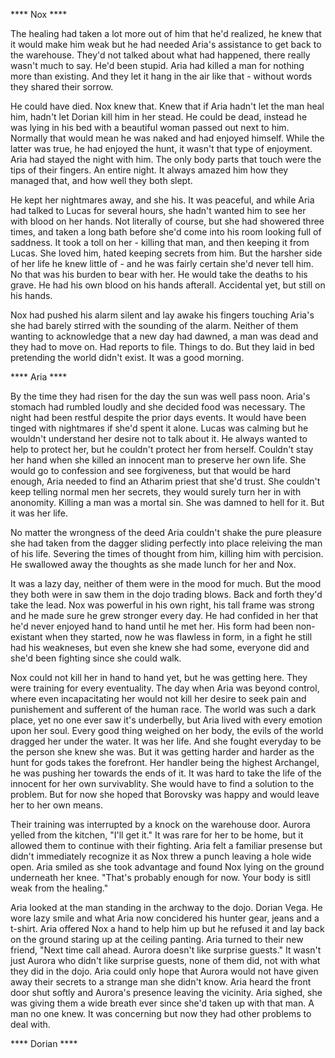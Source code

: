 **** Nox ****

The healing had taken a lot more out of him that he'd realized, he knew that it would make him weak but he had needed Aria's assistance to get back to the warehouse.  They'd not talked about what had happened, there really wasn't much to say.  He'd been stupid.  Aria had killed a man for nothing more than existing.  And they let it hang in the air like that - without words they shared their sorrow.

He could have died.  Nox knew that.  Knew that if Aria hadn't let the man heal him, hadn't let Dorian kill him in her stead.  He could be dead, instead he was lying in his bed with a beautiful woman passed out next to him.  Normally that would mean he was naked and had enjoyed himself.  While the latter was true, he had enjoyed the hunt, it wasn't that type of enjoyment.  Aria had stayed the night with him.  The only body parts that touch were the tips of their fingers.  An entire night.  It always amazed him how they managed that, and how well they both slept.  

He kept her nightmares away, and she his.  It was peaceful, and while Aria had talked to Lucas for several hours, she hadn't wanted him to see her with blood on her hands. Not literally of course, but she had showered three times, and taken a long bath before she'd come into his room looking full of saddness.  It took a toll on her - killing that man, and then keeping it from Lucas.  She loved him, hated keeping secrets from him.  But the harsher side of her life he knew little of - and he was fairly certain she'd never tell him.  No that was his burden to bear with her.  He would take the deaths to his grave.  He had his own blood on his hands afterall.  Accidental yet, but still on his hands.  

Nox had pushed his alarm silent and lay awake his fingers touching Aria's she had barely stirred with the sounding of the alarm.  Neither of them wanting to acknowledge that a new day had dawned, a man was dead and they had to move on.  Had reports to file.  Things to do.  But they laid in bed pretending the world didn't exist.  It was a good morning.

**** Aria ****

By the time they had risen for the day the sun was well pass noon.  Aria's stomach had rumbled loudly and she decided food was necessary.  The night had been restful despite the prior days events.  It would have been tinged with nightmares if she'd spent it alone.  Lucas was calming but he wouldn't understand her desire not to talk about it.  He always wanted to help to protect her, but he couldn't protect her from herself.  Couldn't stay her hand when she killed an innocent man to preserve her own life.  She would go to confession and see forgiveness, but that would be hard enough,  Aria needed to find an Atharim priest that she'd trust.  She couldn't keep telling normal men her secrets, they would surely turn her in with anonomity.  Killing a man was a mortal sin.  She was damned to hell for it.  But it was her life.  

No matter the wrongness of the deed Aria couldn't shake the pure pleasure she had taken from the dagger sliding perfectly into place releiving the man of his life.  Severing the times of thought from him, killing him with percision.  He swallowed away the thoughts as she made lunch for her and Nox.

It was a lazy day, neither of them were in the mood for much.  But the mood they both were in saw them in the dojo trading blows.  Back and forth they'd take the lead.  Nox was powerful in his own right, his tall frame was strong and he made sure he grew stronger every day.  He had confided in her that he'd never enjoyed hand to hand until he met her.  His form had been non-existant when they started, now he was flawless in form, in a fight he still had his weakneses, but even she knew she had some, everyone did and she'd been fighting since she could walk.

Nox could not kill her in hand to hand yet, but he was getting here.  They were training for every eventuality.  The day when Aria was beyond control, where even incapacitating her would not kill her desire to seek pain and punishement and sufferent of the human race.  The world was such a dark place, yet no one ever saw it's underbelly, but Aria lived with every emotion upon her soul.  Every good thing weighed on her body, the evils of the world dragged her under the water.  It was her life.  And she fought everyday to be the person she knew she was.  But it was getting harder and harder as the hunt for gods takes the forefront.  Her handler being the highest Archangel, he was pushing her towards the ends of it.  It was hard to take the life of the innocent for her own survivablity.  She would have to find a solution to the problem.  But for now she hoped that Borovsky was happy and would leave her to her own means.

Their training was interrupted by a knock on the warehouse door.  Aurora yelled from the kitchen, "I'll get it."  It was rare for her to be home, but it allowed them to continue with their fighting.  Aria felt a familiar presense but didn't immediately recognize it as Nox threw a punch leaving a hole wide open.  Aria smiled as she took advantage and found Nox lying on the ground underneath her knee.  "That's probably enough for now.  Your body is sitll weak from the healing."

Aria looked at the man standing in the archway to the dojo.  Dorian Vega.  He wore lazy smile and what Aria now concidered his hunter gear, jeans and a t-shirt.  Aria offered Nox a hand to help him up but he refused it and lay back on the ground staring up at the ceiling panting.  Aria turned to their new friend, "Next time call ahead.  Aurora doesn't like surprise guests."  It wasn't just Aurora who didn't like surprise guests, none of them did, not with what they did in the dojo.  Aria could only hope that Aurora would not have given away their secrets to a strange man she didn't know.  Aria heard the front door shut softly and Aurora's presence leaving the vicinity.  Aria sighed, she was giving them a wide breath ever since she'd taken up with that man.  A man no one knew.  It was concerning but now they had other problems to deal with.

**** Dorian ****